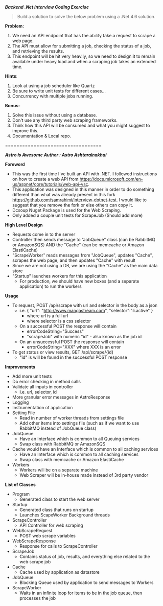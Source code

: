 ***Backend _.Net_ Interview Coding Exercise***

> Build a solution to solve the below problem using a .Net 4.6 solution.

**Problem:**
  1. We need an API endpoint that has the ability take a request to scrape a web page.
  2. The API must allow for submitting a job, checking the status of a job, and retrieving the results.
  3. This endpoint will be hit very heavily, so we need to design it to remain available under heavy load and when a scraping job takes an extended time.



**Hints:**
  1. Look at using a job scheduler like Quartz
  2. Be sure to write unit tests for different cases...
  3. Concurrency with multiple jobs running.

**Bonus:**
  1. Solve this issue without using a database.
  2. Don't use any third party web scraping frameworks.
  3. Think how this API will be consumed and what you might suggest to improve this.
  4. Documentation & Local repo.



==================================

***Astro is Awesome***
***Author : Astro Ashtaralnakhai***

**Foreword**
* This was the first time I've built an API with .NET. I followed instructions on how to create a web API from https://docs.microsoft.com/en-us/aspnet/core/tutorials/web-api-vsc.
* This application was designed in this manner in order to do something different than what was already present in this fork https://github.com/samrahimi/interview-dotnet-test. I would like to suggest that you remove the fork or else others can copy it.
* Dcsoup Nuget Package is used for the Web Scraping.
* Only added a couple unit tests for ScrapeJob (Should add more)

**High Level Design**
* Requests come in to the server
* Controller then sends message to "JobQueue" class (can be RabbitMQ or AmazonSQS) AND the "Cache" (can be memcache or Amazon ElastiCache)
* "ScrapeWorker" reads messages from "JobQueue", updates "Cache", scrapes the web page, and then updates "Cache" with result
* Since we are not using a DB, we are using the "Cache" as the main data store
* "Startup" launches workers for this application
    * For production, we should have new boxes (and a separate application) to run the workers

**Usage**
* To request, POST /api/scrape with url and selector in the body as a json
    * i.e. { "url": "http://www.mangastream.com", "selector":"li.active" }
		* where url is a full url
        * where selector is a css selector
    * On a successful POST the response will contain
		* errorCodeString="Success" 
		* "scrapeJob" with numeric "id" - also known as the job id
    * On an unsuccessful POST the response will contain
		* errorCodeString="XXX" where XXX is an error
* To get status or view results, GET /api/scrape/{id}
    * "id" is will be found in the successful POST response

**Improvements**
* Add more unit tests
* Do error checking in method calls
* Validate all inputs in controller
    * i.e. url, selector, id
* More granular error messages in AstroResponse
* Logging
* Instrumentation of application
* Setting File
    * Read in number of worker threads from settings file
	* Add other items into settings file (such as if we want to use RabbitMQ instead of JobQueue class)
* JobQueue 
    * Have an Interface which is common to all Queuing services 
    * Swap class with RabbitMQ or AmazonSQS
* Cache would have an Interface which is common to all caching services
    * Have an Interface which is common to all caching services 
    * Swap class with memcache or Amazon ElastiCache
* Workers
    * Workers will be on a separate machine
    * Web Scraper will be in-house made instead of 3rd party vendor

**List of Classes**
* Program
	* Generated class to start the web server
* Startup
	* Generated class that runs on startup
	* Launches ScapeWorker Background threads  
* ScrapeController
	* API Controller for web scraping
* WebScrapeRequest
	* POST web scrape variables
* WebScrapeResponse
	* Response for calls to ScrapeController
* ScrapeJob
	* Contains status of job, results, and everything else related to the web scrape job
* Cache
	* Cache used by application as datastore
* JobQueue
	* Blocking Queue used by application to send messages to Workers
* ScrapeWorker
	* Waits in an infinite loop for items to be in the job queue, then processes the job


